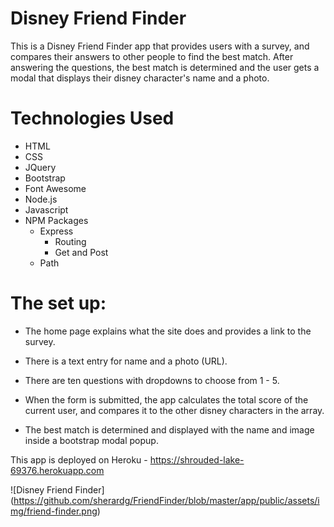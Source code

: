# Disney Friend Finder

This is a Disney Friend Finder app that provides users with a survey, and compares their answers to other people to find the best match. After answering the questions, the best match is determined and the user gets a modal that displays their disney character's name and a photo.

# Technologies Used
* HTML
* CSS
* JQuery
* Bootstrap
* Font Awesome
* Node.js
* Javascript
* NPM Packages
  * Express
    * Routing
    * Get and Post
  * Path

# The set up:

* The home page explains what the site does and provides a link to the survey.
* There is a text entry for name and a photo (URL).
* There are ten questions with dropdowns to choose from 1 - 5.
* When the form is submitted, the app calculates the total score of the current user, and compares it to the other disney characters in the array.

* The best match is determined and displayed with the name and image inside a bootstrap modal popup.

This app is deployed on Heroku - https://shrouded-lake-69376.herokuapp.com

![Disney Friend Finder] (https://github.com/sherardg/FriendFinder/blob/master/app/public/assets/img/friend-finder.png)